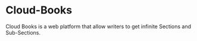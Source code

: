 # Cloud-Books
Cloud Books is a web platform that allow writers to get infinite Sections and Sub-Sections.
